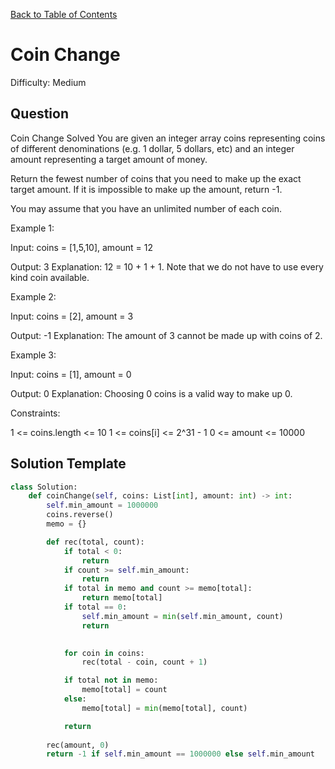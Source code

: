 [Back to Table of Contents](../README.md)

# Coin Change
Difficulty: Medium

## Question
Coin Change
Solved 
You are given an integer array coins representing coins of different denominations (e.g. 1 dollar, 5 dollars, etc) and an integer amount representing a target amount of money.

Return the fewest number of coins that you need to make up the exact target amount. If it is impossible to make up the amount, return -1.

You may assume that you have an unlimited number of each coin.

Example 1:

Input: coins = [1,5,10], amount = 12

Output: 3
Explanation: 12 = 10 + 1 + 1. Note that we do not have to use every kind coin available.

Example 2:

Input: coins = [2], amount = 3

Output: -1
Explanation: The amount of 3 cannot be made up with coins of 2.

Example 3:

Input: coins = [1], amount = 0

Output: 0
Explanation: Choosing 0 coins is a valid way to make up 0.

Constraints:

1 <= coins.length <= 10
1 <= coins[i] <= 2^31 - 1
0 <= amount <= 10000

## Solution Template
```python
class Solution:
    def coinChange(self, coins: List[int], amount: int) -> int:
        self.min_amount = 1000000
        coins.reverse()
        memo = {}

        def rec(total, count):
            if total < 0:
                return 
            if count >= self.min_amount:
                return
            if total in memo and count >= memo[total]:
                return memo[total]
            if total == 0:
                self.min_amount = min(self.min_amount, count)
                return 

            
            for coin in coins:
                rec(total - coin, count + 1)

            if total not in memo:
                memo[total] = count
            else:
                memo[total] = min(memo[total], count)

            return
        
        rec(amount, 0)
        return -1 if self.min_amount == 1000000 else self.min_amount
            
```
